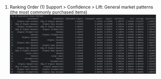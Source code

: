 1. Ranking Order
(1) Support > Confidence > Lift: General market patterns (the most commonly purchased items)
![Example Image](https://github.com/Suki0418/Instacart-Market-Basket-Analysis/blob/main/images/support-confidence-lift.png?raw=true)

